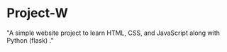 # Project-W
 "A simple website project to learn HTML, CSS, and JavaScript along with Python (flask) ."
